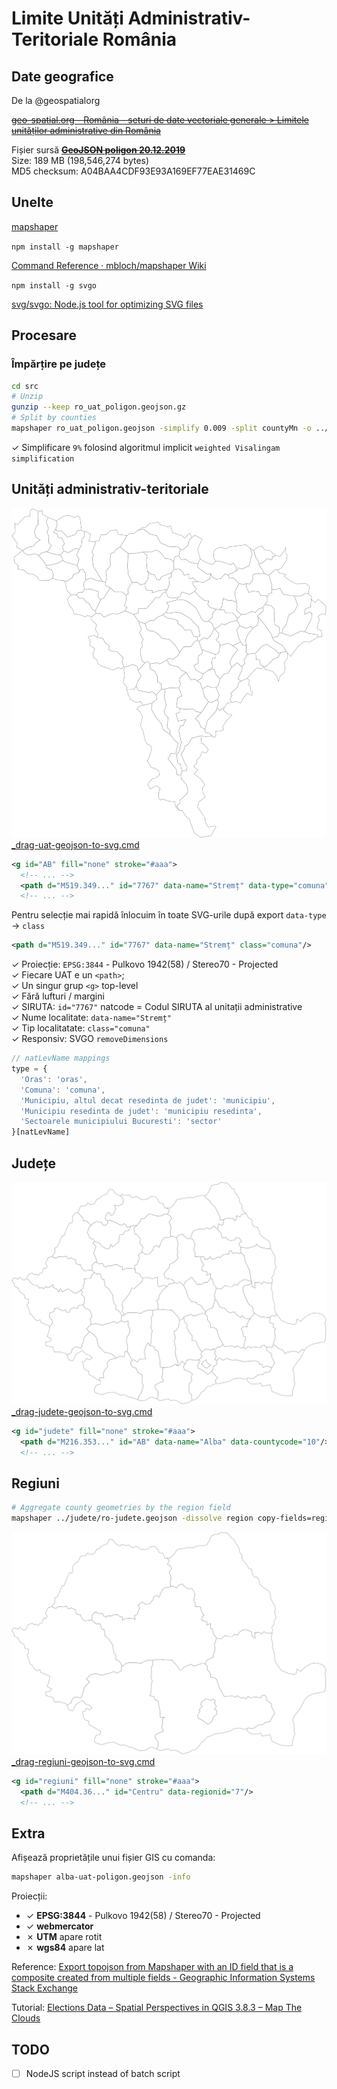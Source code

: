 # Limite Unități Administrativ-Teritoriale România

## Date geografice

De la @geospatialorg

~~[geo-spatial.org - România - seturi de date vectoriale generale > Limitele unităților administrative din România](http://www.geo-spatial.org/download/romania-seturi-vectoriale#uat "dead link")~~

Fișier sursă ~~[**GeoJSON poligon 20.12.2019**](http://www.geo-spatial.org/file_download/29535 "dead link")~~  
Size: 189 MB (198,546,274 bytes)  
MD5 checksum: A04BAA4CDF93E93A169EF77EAE31469C  

## Unelte

[mapshaper](https://mapshaper.org/)

`npm install -g mapshaper`

[Command Reference · mbloch/mapshaper Wiki](https://github.com/mbloch/mapshaper/wiki/Command-Reference)

`npm install -g svgo`

[svg/svgo: Node.js tool for optimizing SVG files](https://github.com/svg/svgo)

## Procesare

### Împărțire pe județe

```sh
cd src
# Unzip
gunzip --keep ro_uat_poligon.geojson.gz
# Split by counties
mapshaper ro_uat_poligon.geojson -simplify 0.009 -split countyMn -o ../uat/ format=geojson extension=geojson prettify
```

✓ Simplificare `9%` folosind algoritmul implicit `weighted Visalingam simplification`

## Unități administrativ-teritoriale

![Limitele unităților administrativ-teritoriale din județul Alba](uat/svg/AB.svg)  
[_drag-uat-geojson-to-svg.cmd](uat/_drag-uat-geojson-to-svg.cmd)

```xml
<g id="AB" fill="none" stroke="#aaa">
  <!-- ... -->
  <path d="M519.349..." id="7767" data-name="Stremț" data-type="comuna"/>
  <!-- ... -->
```

Pentru selecție mai rapidă înlocuim în toate SVG-urile după export `data-type` → `class`

```xml
<path d="M519.349..." id="7767" data-name="Stremț" class="comuna"/>
```

✓ Proiecție: `EPSG:3844` - Pulkovo 1942(58) / Stereo70 - Projected  
✓ Fiecare UAT e un `<path>`;  
✓ Un singur grup `<g>` top-level  
✓ Fără lufturi / margini  
✓ SIRUTA: `id="7767"` natcode = Codul SIRUTA al unitații administrative  
✓ Nume localitate: `data-name="Stremț"`  
✓ Tip localitatate: `class="comuna"`  
✓ Responsiv: SVGO `removeDimensions`  

```js
// natLevName mappings
type = {
  'Oras': 'oras',
  'Comuna': 'comuna',
  'Municipiu, altul decat resedinta de judet': 'municipiu',
  'Municipiu resedinta de judet': 'municipiu resedinta',
  'Sectoarele municipiului Bucuresti': 'sector'
}[natLevName]
```

## Județe

![Limitele județelor din România](judete/ro-judete.svg)  
[_drag-judete-geojson-to-svg.cmd](judete/_drag-judete-geojson-to-svg.cmd)

```xml
<g id="judete" fill="none" stroke="#aaa">
  <path d="M216.353..." id="AB" data-name="Alba" data-countycode="10"/>
  <!-- ... -->
```

## Regiuni

```sh
# Aggregate county geometries by the region field
mapshaper ../judete/ro-judete.geojson -dissolve region copy-fields=regionid -o ro-regiuni.geojson
```

![Limitele regiunilor din România](regiuni/ro-regiuni.svg)  
[_drag-regiuni-geojson-to-svg.cmd](regiuni/_drag-regiuni-geojson-to-svg.cmd)

```xml
<g id="regiuni" fill="none" stroke="#aaa">
  <path d="M404.36..." id="Centru" data-regionid="7"/>
  <!-- ... -->
```

## Extra

Afișează proprietățile unui fișier GIS cu comanda:

```sh
mapshaper alba-uat-poligon.geojson -info
```

Proiecții:

- ✓ **EPSG:3844** - Pulkovo 1942(58) / Stereo70 - Projected
- ✓ **webmercator**
- ✗ **UTM** apare rotit
- ✗ **wgs84** apare lat

Reference: [Export topojson from Mapshaper with an ID field that is a composite created from multiple fields - Geographic Information Systems Stack Exchange](https://gis.stackexchange.com/questions/233438/export-topojson-from-mapshaper-with-an-id-field-that-is-a-composite-created-from)

Tutorial: [Elections Data – Spatial Perspectives in QGIS 3.8.3 – Map The Clouds](https://blog.maptheclouds.com/tutorials/spatial-perspective-elections)

## TODO

- [ ] NodeJS script instead of batch script

<!-- 
```css
.comuna { fill: aliceblue }
.oras { fill: hotpink }
.municipiu { fill: rebeccapurple }
.resedinta { fill: red }
.sector { fill: bisque }
```
-->
